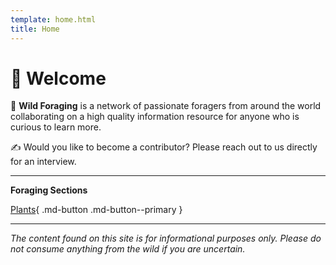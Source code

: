 ```yaml
---
template: home.html
title: Home
---
```

# 👋 Welcome


🌱  **Wild Foraging** is a network of passionate foragers from around the world collaborating on a high quality information resource for anyone who is curious to learn more.


✍️ Would you like to become a contributor? Please reach out to us directly for an interview.

---

**Foraging Sections**

[Plants](/Plants){ .md-button .md-button--primary }

---

*The content found on this site is for informational purposes only. Please do not consume anything from the wild if you are uncertain.*
